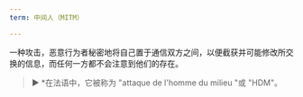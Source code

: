 ```yaml
---
term: 中间人（MITM）

---
```

一种攻击，恶意行为者秘密地将自己置于通信双方之间，以便截获并可能修改所交换的信息，而任何一方都不会注意到他们的存在。

> ► *在法语中，它被称为 "attaque de l'homme du milieu "或 "HDM"。